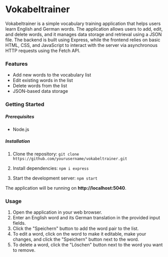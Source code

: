 # Vokabeltrainer

Vokabeltrainer is a simple vocabulary training application that helps users learn English and German words. The application allows users to add, edit, and delete words, and it manages data storage and retrieval using a JSON file. The backend is built using Express, while the frontend relies on basic HTML, CSS, and JavaScript to interact with the server via asynchronous HTTP requests using the Fetch API.

### Features
- Add new words to the vocabulary list
- Edit existing words in the list
- Delete words from the list
- JSON-based data storage

### Getting Started
##### Prerequisites
- Node.js

##### Installation

1. Clone the repository:
```git clone https://github.com/yourusername/vokabeltrainer.git```

2. Install dependencies:
```npm i express```

2. Start the development server:
```npm start```

The application will be running on **http://localhost:5040**.

### Usage

1. Open the application in your web browser.
2. Enter an English word and its German translation in the provided input fields.
3. Click the "Speichern" button to add the word pair to the list.
4. To edit a word, click on the word to make it editable, make your changes, and click the "Speichern" button next to the word.
5. To delete a word, click the "Löschen" button next to the word you want to remove.
